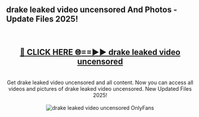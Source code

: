 <h2>drake leaked video uncensored And Photos - Update Files 2025!</h2>
<br>
<div align="center">
<h2><a href="https://linkcuts.com/hfmhzwbr" rel="nofollow">🔴 CLICK HERE 🌐==►► drake leaked video uncensored</a></h2>
<br>
Get drake leaked video uncensored and all content. Now you can access all videos and pictures of drake leaked video uncensored. New Updated Files 2025!
<br>
<br>
<a href="https://linkcuts.com/hfmhzwbr" rel="nofollow" data-target="animated-image.originalLink"><img src="https://i.ibb.co.com/WyWwxjT/player-gif2.gif" alt="drake leaked video uncensored OnlyFans" style="max-width: 100%; display: inline-block;" data-target="animated-image.originalImage"></a>
</div>
<br>